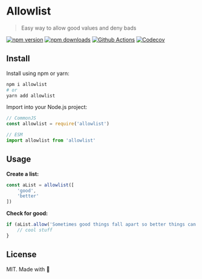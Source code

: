 # Allowlist

> Easy way to allow good values and deny bads

[![npm version][npm-version-src]][npm-version-href]
[![npm downloads][npm-downloads-src]][npm-downloads-href]
[![Github Actions][github-actions-src]][github-actions-href]
[![Codecov][codecov-src]][codecov-href]

## Install

Install using npm or yarn:

```bash
npm i allowlist
# or
yarn add allowlist
```

Import into your Node.js project:

```js
// CommonJS
const allowlist = require('allowlist')

// ESM
import allowlist from 'allowlist'
```

## Usage

**Create a list:**
```js
const aList = allowlist([
    'good',
    'better'
])
```

**Check for good:**
```js
if (aList.allow('Sometimes good things fall apart so better things can fall together.')) {
    // cool stuff
}
```


## License

MIT. Made with 💖

<!-- Badges -->
[npm-version-src]: https://img.shields.io/npm/v/allowlist?style=flat-square
[npm-version-href]: https://npmjs.com/package/allowlist

[npm-downloads-src]: https://img.shields.io/npm/dm/allowlist?style=flat-square
[npm-downloads-href]: https://npmjs.com/package/allowlist

[github-actions-src]: https://img.shields.io/github/workflow/status/farnabaz/allowlist/ci/master?style=flat-square
[github-actions-href]: https://github.com/farnabaz/allowlist/actions?query=workflow%3Aci

[codecov-src]: https://img.shields.io/codecov/c/gh/farnabaz/allowlist/master?style=flat-square
[codecov-href]: https://codecov.io/gh/farnabaz/allowlist
